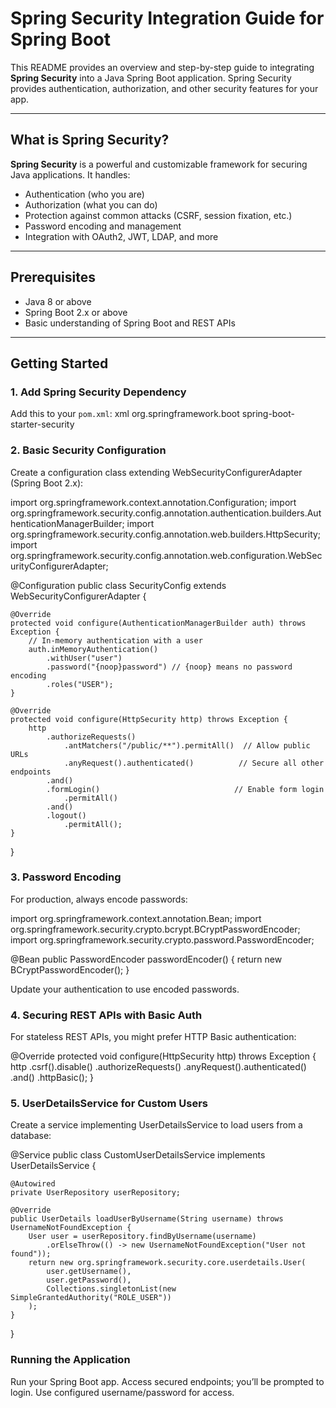 # Spring Security Integration Guide for Spring Boot

This README provides an overview and step-by-step guide to integrating **Spring Security** into a Java Spring Boot application. Spring Security provides authentication, authorization, and other security features for your app.

---

## What is Spring Security?

**Spring Security** is a powerful and customizable framework for securing Java applications. It handles:

- Authentication (who you are)
- Authorization (what you can do)
- Protection against common attacks (CSRF, session fixation, etc.)
- Password encoding and management
- Integration with OAuth2, JWT, LDAP, and more

---

## Prerequisites

- Java 8 or above
- Spring Boot 2.x or above
- Basic understanding of Spring Boot and REST APIs

---

## Getting Started

### 1. Add Spring Security Dependency

Add this to your `pom.xml`:
xml
<dependency>
    <groupId>org.springframework.boot</groupId>
    <artifactId>spring-boot-starter-security</artifactId>
</dependency>

### 2. Basic Security Configuration

Create a configuration class extending WebSecurityConfigurerAdapter (Spring Boot 2.x):

import org.springframework.context.annotation.Configuration;
import org.springframework.security.config.annotation.authentication.builders.AuthenticationManagerBuilder;
import org.springframework.security.config.annotation.web.builders.HttpSecurity;
import org.springframework.security.config.annotation.web.configuration.WebSecurityConfigurerAdapter;

@Configuration
public class SecurityConfig extends WebSecurityConfigurerAdapter {

    @Override
    protected void configure(AuthenticationManagerBuilder auth) throws Exception {
        // In-memory authentication with a user
        auth.inMemoryAuthentication()
            .withUser("user")
            .password("{noop}password") // {noop} means no password encoding
            .roles("USER");
    }

    @Override
    protected void configure(HttpSecurity http) throws Exception {
        http
            .authorizeRequests()
                .antMatchers("/public/**").permitAll()  // Allow public URLs
                .anyRequest().authenticated()          // Secure all other endpoints
            .and()
            .formLogin()                              // Enable form login
                .permitAll()
            .and()
            .logout()
                .permitAll();
    }
}

### 3. Password Encoding

For production, always encode passwords:

import org.springframework.context.annotation.Bean;
import org.springframework.security.crypto.bcrypt.BCryptPasswordEncoder;
import org.springframework.security.crypto.password.PasswordEncoder;

@Bean
public PasswordEncoder passwordEncoder() {
    return new BCryptPasswordEncoder();
}

Update your authentication to use encoded passwords.

### 4. Securing REST APIs with Basic Auth

For stateless REST APIs, you might prefer HTTP Basic authentication:

@Override
protected void configure(HttpSecurity http) throws Exception {
    http
        .csrf().disable()
        .authorizeRequests()
            .anyRequest().authenticated()
        .and()
        .httpBasic();
}

### 5. UserDetailsService for Custom Users

Create a service implementing UserDetailsService to load users from a database:

@Service
public class CustomUserDetailsService implements UserDetailsService {

    @Autowired
    private UserRepository userRepository;

    @Override
    public UserDetails loadUserByUsername(String username) throws UsernameNotFoundException {
        User user = userRepository.findByUsername(username)
            .orElseThrow(() -> new UsernameNotFoundException("User not found"));
        return new org.springframework.security.core.userdetails.User(
            user.getUsername(),
            user.getPassword(),
            Collections.singletonList(new SimpleGrantedAuthority("ROLE_USER"))
        );
    }
}

### Running the Application

Run your Spring Boot app.
Access secured endpoints; you’ll be prompted to login.
Use configured username/password for access.
